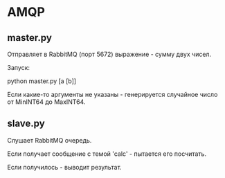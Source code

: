 AMQP
====

master.py
---------

Отправляет в RabbitMQ (порт 5672) выражение - сумму двух чисел.

Запуск:
  
  python master.py [a [b]]

Если какие-то аргументы не указаны - генерируется случайное число от MinINT64 до MaxINT64.

slave.py
--------

Слушает RabbitMQ очередь.

Если получает сообщение с темой 'calc' - пытается его посчитать.

Если получилось - выводит результат.
